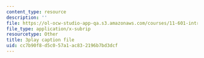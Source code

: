 ```yaml
---
content_type: resource
description: ''
file: https://ol-ocw-studio-app-qa.s3.amazonaws.com/courses/11-601-introduction-to-environmental-policy-and-planning-fall-2016/cc7b90f8d5c057a1ac832196b7bd3dcf_oJ7-LI_ex0o.vtt
file_type: application/x-subrip
resourcetype: Other
title: 3play caption file
uid: cc7b90f8-d5c0-57a1-ac83-2196b7bd3dcf
---
```

